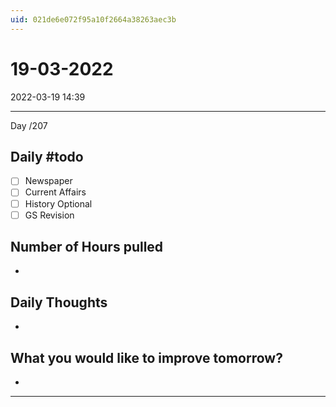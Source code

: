 ```yaml
---
uid: 021de6e072f95a10f2664a38263aec3b
---
```


# 19-03-2022
2022-03-19 14:39

---

Day /207

## Daily #todo 

- [ ] Newspaper
- [ ] Current Affairs
- [ ] History Optional
- [ ] GS Revision 

## Number of Hours pulled 
- 

## Daily Thoughts
- 


## What you would like to improve tomorrow?
- 



--- 



